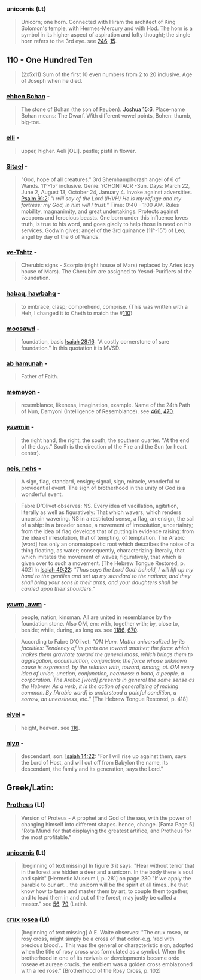 ### unicornis (Lt)
> Unicorn; one horn. Connected with Hiram the architect of King Solomon's temple, with Hermes-Mercury and with Hod. The horn is a symbol in its higher aspect of aspiration and lofty thought; the single horn refers to the 3rd eye. see [246](246), [15](15).

## 110 - One Hundred Ten
> (2x5x11)
Sum of the first 10 even numbers from 2 to 20 inclusive. Age of Joseph when he died.

### [ehben Bohan](/keys/ABN.BHN) - 
> The stone of Bohan (the son of Reuben). [Joshua 15:6](http://biblehub.com//.htm). Place-name Bohan means: The Dwarf. With different vowel points, Bohen: thumb, big-toe.

### [elli](/keys/OLI) - 
> upper, higher. Aeli [OLI]. pestle; pistil in flower.

### [Sitael](/keys/SIThAL) - 
> "God, hope of all creatures." 3rd Shemhamphorash angel of 6 of Wands. 11°-15° inclusive. Genie: ?CHONTACR -Sun. Days: March 22, June 2, August 13, October 24, January 4. Invoke against adversities. [Psalm 91:2](http://biblehub.com//.htm): *"I will say of the Lord (IHVH) He is my refuge and my fortress: my God, in him will I trust."* Time: 0:40 - 1:00 AM. Rules mobility, magnanimity, and great undertakings. Protects against weapons and ferocious beasts. One born under this influence loves truth, is true to his word, and goes gladly to help those in need on his services. Godwin gives: angel of the 3rd quinance (11°-15°) of Leo; angel by day of the 6 of Wands.

### [ve-Tahtz](/keys/VThHTz) - 
> Cherubic signs - Scorpio (night house of Mars) replaced by Aries (day house of Mars). The Cherubim are assigned to Yesod-Purifiers of the Foundation.

### [habaq, hawbahq](/keys/ChBQ) - 
> to embrace, clasp; comprehend, comprise. {This was written with a Heh, I changed it to Cheth to match the #[110](110)}

### [moosawd](/keys/MVSD) - 
> foundation, basis [Isaiah 28:16](http://biblehub.com//.htm). "A costly cornerstone of sure foundation." In this quotation it is MVSD.

### [ab hamunah](/keys/AB.HAMVNH) - 
> Father of Faith.

### [memeyon](/keys/DMIVN) - 
> resemblance, likeness, imagination, example. Name of the 24th Path of Nun, Damyoni (Intelligence of Resemblance). see [466](466), [470](470).

### [yawmin](/keys/IMIN) - 
> the right hand, the right, the south, the southern quarter. "At the end of the days." South is the direction of the Fire and the Sun (or heart center).

### [neis, nehs](/keys/NS) - 
> A sign, flag, standard, ensign; signal, sign, miracle, wonderful or providential event. The sign of brotherhood in the unity of God is a wonderful event.

> Fabre D'Olivet observes: NS. Every idea of vacillation, agitation, literally as well as figuratively: That which wavers, which renders uncertain wavering. NS in a restricted sense, a flag, an ensign, the sail of a ship: in a broader sense, a movement of irresolution, uncertainty; from the idea of flag develops that of putting in evidence raising: from the idea of irresolution, that of tempting, of temptation. The Arabic [word] has only an onomatopoetic root which describes the noise of a thing floating, as water; consequently, characterizing-literally, that which imitates the movement of waves; figuratively, that which is given over to such a movement. [The Hebrew Tongue Restored, p. 402] In [Isaiah 49:22](http://biblehub.com/isaiah/49-22.htm): *"Thus says the Lord God: behold, I will lift up my hand to the gentiles and set up my standard to the nations; and they shall bring your sons in their arms, and your daughters shall be carried upon their shoulders."*

### [yawm, awm](/keys/OM) - 
> people, nation; kinsman. All are united in resemblance by the foundation stone. Also OM, em: with, together with; by, close to, beside; while, during, as long as. see [1186](1186), [670](670).

> According to Fabre D'Olivet: *"OM Hum. Matter universalized by its faculties: Tendency of its parts one toward another; the force which makes them gravitate toward the general mass, which brings them to aggregation, accumulation, conjunction; the force whose unknown cause is expressed, by the relation with, toward, among, at. OM every idea of union, unction, conjunction, nearness: a bond, a people, a corporation. The Arabic [word] presents in general the same sense as the Hebrew. As a verb, it is the action of generalizing of making common. By [Arabic word] is understood a painful condition, a sorrow, an uneasiness, etc."* [The Hebrew Tongue Restored, p. 418]

### [eiyel](/keys/OIL) - 
> height, heaven. see [116](116).

### [niyn](/keys/NIN) - 
> descendant, son. [Isaiah 14:22](http://biblehub.com/isaiah/14-22.htm): "For I will rise up against them, says the Lord of Host, and will cut off from Babylon the name, its descendant, the family and its generation, says the Lord."

## Greek/Latin:

### [Protheus](/latin?word=Protheus) (Lt)
> Version of Proteus - A prophet and God of the sea, with the power of changing himself into different shapes. hence, change. [Fama Page 5] "Rota Mundi for that displaying the greatest artifice, and Protheus for the most profitable."

### [unicornis](/latin?word=unicornis) (Lt)
> [beginning of text missing] In figure 3 it says: "Hear without terror that in the forest are hidden a deer and a unicorn. In the body there is soul and spirit" [Hermetic Museum I, p. 281] on page 280 "If we apply the parable to our art... the unicorn will be the spirit at all times.. he that know how to tame and master them by art, to couple them together, and to lead them in and out of the forest, may justly be called a master." see [56](56), [79](79) (Latin).

### [crux rosea](/latin?word=crux+rosea) (Lt)
> [beginning of text missing] A.E. Waite observes: "The crux rosea, or rosy cross, might simply be a cross of that color-e.g. 'red with precious blood'... This was the general or characteristic sign, adopted when the title of rosy cross was formulated as a symbol. When the brotherhood in one of its revivals or developments became ordo roseae et aureae crucis, the emblem was a golden cross emblazoned with a red rose." [Brotherhood of the Rosy Cross, p. 102]